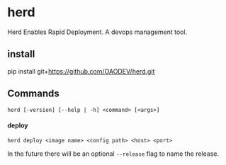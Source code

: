 # herd

Herd Enables Rapid Deployment. A devops management tool.

## install

   pip install git+https://github.com/OAODEV/herd.git

## Commands

    herd [-version] [--help | -h] <command> [<args>]

#### deploy

    herd deploy <image name> <config path> <host> <port>

In the future there will be an optional `--release` flag to name the release.
